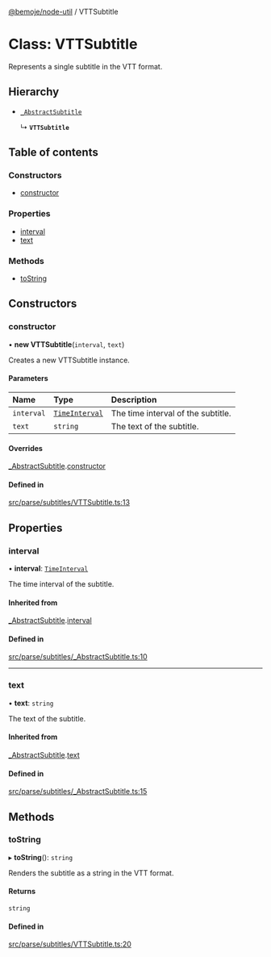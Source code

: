 [@bemoje/node-util](/docs/md/index.md) / VTTSubtitle

# Class: VTTSubtitle

Represents a single subtitle in the VTT format.

## Hierarchy

- [`_AbstractSubtitle`](/docs/md/classes/AbstractSubtitle.md)

  ↳ **`VTTSubtitle`**

## Table of contents

### Constructors

- [constructor](/docs/md/classes/VTTSubtitle.md#constructor)

### Properties

- [interval](/docs/md/classes/VTTSubtitle.md#interval)
- [text](/docs/md/classes/VTTSubtitle.md#text)

### Methods

- [toString](/docs/md/classes/VTTSubtitle.md#tostring)

## Constructors

### constructor

• **new VTTSubtitle**(`interval`, `text`)

Creates a new VTTSubtitle instance.

#### Parameters

| Name | Type | Description |
| :------ | :------ | :------ |
| `interval` | [`TimeInterval`](/docs/md/classes/TimeInterval.md) | The time interval of the subtitle. |
| `text` | `string` | The text of the subtitle. |

#### Overrides

[_AbstractSubtitle](/docs/md/classes/AbstractSubtitle.md).[constructor](/docs/md/classes/AbstractSubtitle.md#constructor)

#### Defined in

[src/parse/subtitles/VTTSubtitle.ts:13](https://github.com/bemoje/bemoje-node-util/blob/b545282/src/parse/subtitles/VTTSubtitle.ts#L13)

## Properties

### interval

• **interval**: [`TimeInterval`](/docs/md/classes/TimeInterval.md)

The time interval of the subtitle.

#### Inherited from

[_AbstractSubtitle](/docs/md/classes/AbstractSubtitle.md).[interval](/docs/md/classes/AbstractSubtitle.md#interval)

#### Defined in

[src/parse/subtitles/_AbstractSubtitle.ts:10](https://github.com/bemoje/bemoje-node-util/blob/b545282/src/parse/subtitles/_AbstractSubtitle.ts#L10)

___

### text

• **text**: `string`

The text of the subtitle.

#### Inherited from

[_AbstractSubtitle](/docs/md/classes/AbstractSubtitle.md).[text](/docs/md/classes/AbstractSubtitle.md#text)

#### Defined in

[src/parse/subtitles/_AbstractSubtitle.ts:15](https://github.com/bemoje/bemoje-node-util/blob/b545282/src/parse/subtitles/_AbstractSubtitle.ts#L15)

## Methods

### toString

▸ **toString**(): `string`

Renders the subtitle as a string in the VTT format.

#### Returns

`string`

#### Defined in

[src/parse/subtitles/VTTSubtitle.ts:20](https://github.com/bemoje/bemoje-node-util/blob/b545282/src/parse/subtitles/VTTSubtitle.ts#L20)

